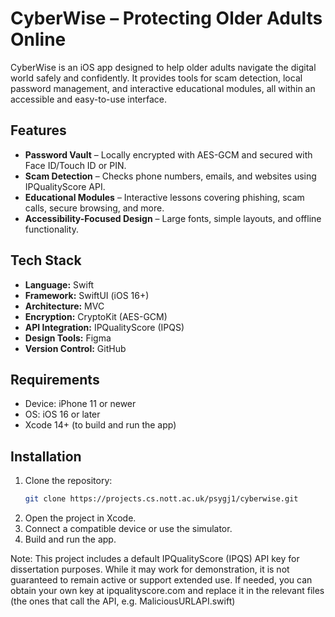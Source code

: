 # CyberWise – Protecting Older Adults Online

CyberWise is an iOS app designed to help older adults navigate the digital world safely and confidently. It provides tools for scam detection, local password management, and interactive educational modules, all within an accessible and easy-to-use interface.

## Features

- **Password Vault** – Locally encrypted with AES-GCM and secured with Face ID/Touch ID or PIN.
- **Scam Detection** – Checks phone numbers, emails, and websites using IPQualityScore API.
- **Educational Modules** – Interactive lessons covering phishing, scam calls, secure browsing, and more.
- **Accessibility-Focused Design** – Large fonts, simple layouts, and offline functionality.

## Tech Stack

- **Language:** Swift
- **Framework:** SwiftUI (iOS 16+)
- **Architecture:** MVC
- **Encryption:** CryptoKit (AES-GCM)
- **API Integration:** IPQualityScore (IPQS)
- **Design Tools:** Figma
- **Version Control:** GitHub

## Requirements

- Device: iPhone 11 or newer
- OS: iOS 16 or later
- Xcode 14+ (to build and run the app)

## Installation
1. Clone the repository:
   ```bash
   git clone https://projects.cs.nott.ac.uk/psygj1/cyberwise.git
2. Open the project in Xcode.  
3. Connect a compatible device or use the simulator.  
4. Build and run the app.

Note: This project includes a default IPQualityScore (IPQS) API key for dissertation purposes.
While it may work for demonstration, it is not guaranteed to remain active or support extended use.
If needed, you can obtain your own key at ipqualityscore.com and replace it in the relevant files (the ones that call the API, e.g. MaliciousURLAPI.swift)

